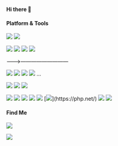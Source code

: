 **Hi there 👋**

<!-- [![](https://github-readme-stats.vercel.app/api?username=tamshen&show_icons=true&icon_color=0366d6&bg_color=ffffff&hide_title=true&hide=contribs&include_all_commits=true)](#) -->

#### Platform & Tools
[![](https://img.shields.io/badge/Windows-10-2376bc?style=flat-square&logo=windows&logoColor=ffffff)](https://www.microsoft.com/windows/get-windows-10)
[![](https://img.shields.io/badge/macOS-MBP-da11b5?style=flat-square&logo=apple&logoColor=ffffff)](https://www.apple.com.cn/macbook-pro/)

[![](https://img.shields.io/badge/iPhone-%20A%20-313132?style=flat-square&logo=apple&logoColor=ffffff)](https://www.apple.com/)
[![](https://img.shields.io/badge/Android-%20MTK%20-f0c450?style=flat-square&logo=Android&logoColor=white)](#)
[![](https://img.shields.io/badge/Android-%20Qualcomm%20-2A2AE9?style=flat-square&logo=Android&logoColor=white)](#)
[![](https://img.shields.io/badge/Android%20x%2086-%20Intel%20-2a66b1?style=flat-square&logo=Android&logoColor=white)](#)

<!--[![](https://img.shields.io/badge/Android-Lenovo%20Z5%20Pro%20GT-f5010c?style=flat-square&logo=Android&logoColor=white)](https://activity.lenovo.com.cn/activity/moto/introduce/lenovoz5pro/html/gt/index.html)-->

———>—————————

[![](https://img.shields.io/badge/Ps-31a8ff?style=flat-square&logo=Adobe-Photoshop&logoColor=001e36)](https://adobe.com/)
[![](https://img.shields.io/badge/Ai-ff9a00?style=flat-square&logo=Adobe-Illustrator&logoColor=330000)](https://adobe.com/)
[![](https://img.shields.io/badge/Id-49021f?style=flat-square&logo=Adobe-InDesign&logoColor=ff3366)](https://adobe.com/)
[![](https://img.shields.io/badge/Figma-272727?style=flat-square&logo=Figma&logoColor=ffffff)](https://figma.com/)
...

[![](https://img.shields.io/badge/IDE-Visual%20Studio%20Code-blue?style=flat-square&logo=visual-studio-code&logoColor=ffffff)](https://code.visualstudio.com/)
[![](https://img.shields.io/badge/-Git-f05032?style=flat-square&logo=git&logoColor=white)](https://git-scm.com/)
[![](https://img.shields.io/badge/-Gui%20Sourcetree-0052cc?style=flat-square&logo=Atlassian&logoColor=white)](https://www.sourcetreeapp.com/)

[![](https://img.shields.io/badge/-HTML5-E34F26?style=flat-square&logo=html5&logoColor=white)](https://html.spec.whatwg.org/)
[![](https://img.shields.io/badge/-Sass-cc6699?style=flat-square&logo=sass&logoColor=white)](https://sass-lang.com/)
[![](https://img.shields.io/badge/-CSS3-1572B6?style=flat-square&logo=css3&logoColor=white)](https://www.w3.org/Style/CSS/)
[![](https://img.shields.io/badge/-JavaScript-f7e018?style=flat-square&logo=javascript&logoColor=white)](https://www.ecma-international.org/)
[![](https://img.shields.io/badge/-NPM-cb3837?style=flat-square&logo=npm&logoColor=white)](https://npmjs.com/)
[![](https://img.shields.io/badge/-Php(5.6+)-8892BF?style=flat-square&logo=Python&logoColor=white)](https://php.net/)
[![](https://img.shields.io/badge/-Python3(low)-3776ab?style=flat-square&logo=Python&logoColor=white)](https://python.com/)
[![](https://img.shields.io/badge/-C%20Sharp(low)-4c7f16?style=flat-square&logo=C-Sharp&logoColor=ffffff)](http://msdn.microsoft.com/en-us/library/67ef8sbd.aspx)








#### Find Me

[![](https://img.shields.io/badge/-Bilibili-00A1D6?style=flat-square&logo=bilibili&logoColor=white)](https://space.bilibili.com/37856001)



[![](https://github-readme-stats.vercel.app/api/top-langs/?username=tamshen&hide_title=true&layout=compact)](#)



<!--
[![](https://img.shields.io/badge/-Node.js(low)-43853d?style=flat-square&logo=node.js&logoColor=ffffff)](https://nodejs.org/)
[![](https://genshin-card.getloli.com/rand/204527426.png)](#)
**Tamshen/Tamshen** is a ✨ _special_ ✨ repository because its `README.md` (this file) appears on your GitHub profile.
<p align="left"><img width='300px' src='https://tva1.sinaimg.cn/mw690/006bfoyggy1gc4dug6esyj30go09eaao.jpg'/></p>




**⬇️ Click on the message ⬇️**

[![](https://chat.getloli.com/room/@tamshen.github/svg?width=600&height=280&limit=20&theme=light&fontSize=13&title=tamshen@github:%20~)](https://chat.getloli.com/room/@tamshen.github?title=Tamshen%E7%9A%84Github%E7%95%99%E8%A8%80%E6%9D%BF)



Here are some ideas to get you started:

- 🔭 I’m currently working on ...
- 🌱 I’m currently learning ...
- 👯 I’m looking to collaborate on ...
- 🤔 I’m looking for help with ...
- 💬 Ask me about ...
- 📫 How to reach me: ...
- 😄 Pronouns: ...
- ⚡ Fun fact: ...
-->

